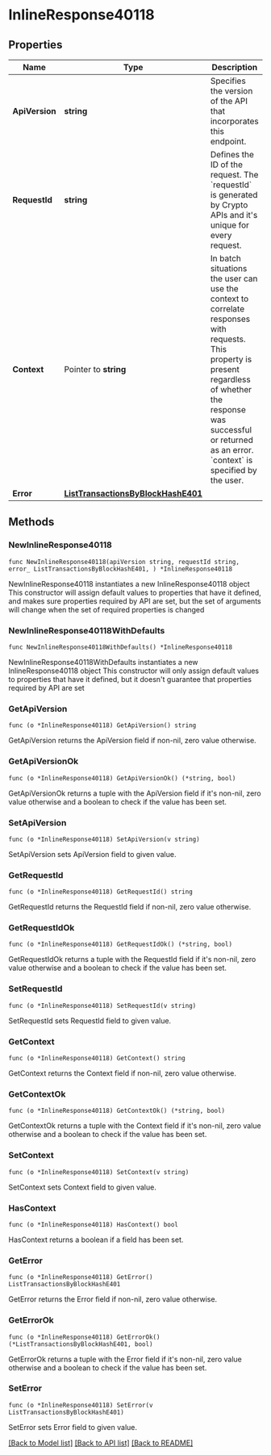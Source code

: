 # InlineResponse40118

## Properties

Name | Type | Description | Notes
------------ | ------------- | ------------- | -------------
**ApiVersion** | **string** | Specifies the version of the API that incorporates this endpoint. | 
**RequestId** | **string** | Defines the ID of the request. The &#x60;requestId&#x60; is generated by Crypto APIs and it&#39;s unique for every request. | 
**Context** | Pointer to **string** | In batch situations the user can use the context to correlate responses with requests. This property is present regardless of whether the response was successful or returned as an error. &#x60;context&#x60; is specified by the user. | [optional] 
**Error** | [**ListTransactionsByBlockHashE401**](ListTransactionsByBlockHashE401.md) |  | 

## Methods

### NewInlineResponse40118

`func NewInlineResponse40118(apiVersion string, requestId string, error_ ListTransactionsByBlockHashE401, ) *InlineResponse40118`

NewInlineResponse40118 instantiates a new InlineResponse40118 object
This constructor will assign default values to properties that have it defined,
and makes sure properties required by API are set, but the set of arguments
will change when the set of required properties is changed

### NewInlineResponse40118WithDefaults

`func NewInlineResponse40118WithDefaults() *InlineResponse40118`

NewInlineResponse40118WithDefaults instantiates a new InlineResponse40118 object
This constructor will only assign default values to properties that have it defined,
but it doesn't guarantee that properties required by API are set

### GetApiVersion

`func (o *InlineResponse40118) GetApiVersion() string`

GetApiVersion returns the ApiVersion field if non-nil, zero value otherwise.

### GetApiVersionOk

`func (o *InlineResponse40118) GetApiVersionOk() (*string, bool)`

GetApiVersionOk returns a tuple with the ApiVersion field if it's non-nil, zero value otherwise
and a boolean to check if the value has been set.

### SetApiVersion

`func (o *InlineResponse40118) SetApiVersion(v string)`

SetApiVersion sets ApiVersion field to given value.


### GetRequestId

`func (o *InlineResponse40118) GetRequestId() string`

GetRequestId returns the RequestId field if non-nil, zero value otherwise.

### GetRequestIdOk

`func (o *InlineResponse40118) GetRequestIdOk() (*string, bool)`

GetRequestIdOk returns a tuple with the RequestId field if it's non-nil, zero value otherwise
and a boolean to check if the value has been set.

### SetRequestId

`func (o *InlineResponse40118) SetRequestId(v string)`

SetRequestId sets RequestId field to given value.


### GetContext

`func (o *InlineResponse40118) GetContext() string`

GetContext returns the Context field if non-nil, zero value otherwise.

### GetContextOk

`func (o *InlineResponse40118) GetContextOk() (*string, bool)`

GetContextOk returns a tuple with the Context field if it's non-nil, zero value otherwise
and a boolean to check if the value has been set.

### SetContext

`func (o *InlineResponse40118) SetContext(v string)`

SetContext sets Context field to given value.

### HasContext

`func (o *InlineResponse40118) HasContext() bool`

HasContext returns a boolean if a field has been set.

### GetError

`func (o *InlineResponse40118) GetError() ListTransactionsByBlockHashE401`

GetError returns the Error field if non-nil, zero value otherwise.

### GetErrorOk

`func (o *InlineResponse40118) GetErrorOk() (*ListTransactionsByBlockHashE401, bool)`

GetErrorOk returns a tuple with the Error field if it's non-nil, zero value otherwise
and a boolean to check if the value has been set.

### SetError

`func (o *InlineResponse40118) SetError(v ListTransactionsByBlockHashE401)`

SetError sets Error field to given value.



[[Back to Model list]](../README.md#documentation-for-models) [[Back to API list]](../README.md#documentation-for-api-endpoints) [[Back to README]](../README.md)


